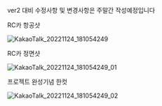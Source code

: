 ver2 대비 수정사항 및 변경사항은 주말간 작성예정입니다



RC카 항공샷 

![KakaoTalk_20221124_181054249](https://user-images.githubusercontent.com/57944215/203786095-228f7710-0fbd-413a-ba61-04f8da8adb00.jpg)


RC카 정면샷

![KakaoTalk_20221124_181054249_01](https://user-images.githubusercontent.com/57944215/203786114-68ed40ff-3e32-41c9-9334-d4a2ab8fd95b.jpg)

프로젝트 완성기념 한컷

![KakaoTalk_20221124_181054249_02](https://user-images.githubusercontent.com/57944215/203786147-4e29c784-d11e-4c83-8dee-07745fa5c909.jpg)
